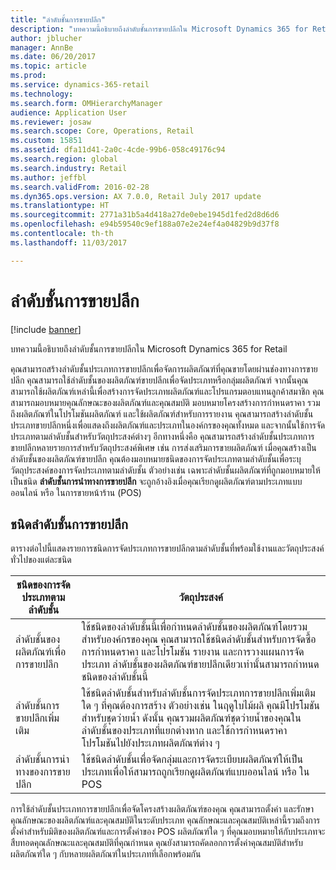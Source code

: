 ```yaml
---
title: "ลำดับชั้นการขายปลีก"
description: "บทความนี้อธิบายถึงลำดับชั้นการขายปลีกใน Microsoft Dynamics 365 for Retail"
author: jblucher
manager: AnnBe
ms.date: 06/20/2017
ms.topic: article
ms.prod: 
ms.service: dynamics-365-retail
ms.technology: 
ms.search.form: OMHierarchyManager
audience: Application User
ms.reviewer: josaw
ms.search.scope: Core, Operations, Retail
ms.custom: 15851
ms.assetid: dfa11d41-2a0c-4cde-99b6-058c49176c94
ms.search.region: global
ms.search.industry: Retail
ms.author: jeffbl
ms.search.validFrom: 2016-02-28
ms.dyn365.ops.version: AX 7.0.0, Retail July 2017 update
ms.translationtype: HT
ms.sourcegitcommit: 2771a31b5a4d418a27de0ebe1945d1fed2d8d6d6
ms.openlocfilehash: e94b59540c9ef188a07e2e24ef4a04829b9d37f8
ms.contentlocale: th-th
ms.lasthandoff: 11/03/2017

---
```


# <a name="retail-hierarchies"></a>ลำดับชั้นการขายปลีก

[!include [banner](includes/banner.md)]

บทความนี้อธิบายถึงลำดับชั้นการขายปลีกใน Microsoft Dynamics 365 for Retail

คุณสามารถสร้างลำดับชั้นประเภทการขายปลีกเพื่อจัดการผลิตภัณฑ์ที่คุณขายโดยผ่านช่องทางการขายปลีก คุณสามารถใช้ลำดับชั้นของผลิตภัณฑ์ขายปลีกเพื่อจัดประเภทหรือกลุ่มผลิตภัณฑ์ จากนั้นคุณสามารถใช้ผลิตภัณฑ์เหล่านี้เพื่อสร้างการจัดประเภทผลิตภัณฑ์และโปรแกรมตอบแทนลูกค้าสมาชิก คุณสามารถมอบหมายคุณลักษณะของผลิตภัณฑ์และคุณสมบัติ มอบหมายโครงสร้างการกำหนดราคา รวมถึงผลิตภัณฑ์ในโปรโมชันผลิตภัณฑ์ และใช้ผลิตภัณฑ์สำหรับการรายงาน คุณสามารถสร้างลำดับชั้นประเภทขายปลีกหนึ่งเพื่อแสดงถึงผลิตภัณฑ์และประเภทในองค์กรของคุณทั้งหมด และจากนั้นใช้การจัดประเภทตามลำดับชั้นสำหรับวัตถุประสงค์ต่างๆ อีกทางหนึ่งคือ คุณสามารถสร้างลำดับชั้นประเภทการขายปลีกหลายรายการสำหรับวัตถุประสงค์พิเศษ เช่น การส่งเสริมการขายผลิตภัณฑ์ เมื่อคุณสร้างเป็นลำดับชั้นของผลิตภัณฑ์ขายปลีก คุณต้องมอบหมายชนิดของการจัดประเภทตามลำดับชั้นเพื่อระบุวัตถุประสงค์ของการจัดประเภทตามลำดับชั้น ตัวอย่างเช่น เฉพาะลำดับชั้นผลิตภัณฑ์ที่ถูกมอบหมายให้เป็นชนิด **ลำดับชั้นการนำทางการขายปลีก** จะถูกอ้างอิงเมื่อคุณเรียกดูผลิตภัณฑ์ตามประเภทแบบออนไลน์ หรือ ในการขายหน้าร้าน (POS)

## <a name="retail-hierarchy-types"></a>ชนิดลำดับชั้นการขายปลีก
ตารางต่อไปนี้แสดงรายการชนิดการจัดประเภทการขายปลีกตามลำดับชั้นที่พร้อมใช้งานและวัตถุประสงค์ทั่วไปของแต่ละชนิด

| ชนิดของการจัดประเภทตามลำดับชั้น       | วัตถุประสงค์                                                                                                                                                                                                                                                                                                            |
|-------------------------------|--------------------------------------------------------------------------------------------------------------------------------------------------------------------------------------------------------------------------------------------------------------------------------------------------------------------|
| ลำดับชั้นของผลิตภัณฑ์เพื่อการขายปลีก      | ใช้ชนิดของลำดับชั้นนี้เพื่อกำหนดลำดับชั้นของผลิตภัณฑ์โดยรวมสำหรับองค์กรของคุณ คุณสามารถใช้ชนิดลำดับชั้นสำหรับการจัดซื้อ การกำหนดราคา และโปรโมชัน รายงาน และการวางแผนการจัดประเภท ลำดับชั้นของผลิตภัณฑ์ขายปลีกเดียวเท่านั้นสามารถกำหนดชนิดของลำดับชั้นนี้                                       |
| ลำดับชั้นการขายปลีกเพิ่มเติม | ใช้ชนิดลำดับชั้นสำหรับลำดับชั้นการจัดประเภทการขายปลีกเพิ่มเติมใด ๆ ที่คุณต้องการสร้าง ตัวอย่างเช่น ในฤดูใบไม้ผลิ คุณมีโปรโมชันสำหรับชุดว่ายน้ำ ดังนั้น คุณรวมผลิตภัณฑ์ชุดว่ายน้ำของคุณในลำดับชั้นของประเภทที่แยกต่างหาก และใช้การกำหนดราคาโปรโมชันไปยังประเภทผลิตภัณฑ์ต่าง ๆ |
| ลำดับชั้นการนำทางของการขายปลีก   | ใช้ชนิดลำดับชั้นเพื่อจัดกลุ่มและการจัดระเบียบผลิตภัณฑ์ให้เป็นประเภทเพื่อให้สามารถถูกเรียกดูผลิตภัณฑ์แบบออนไลน์ หรือ ใน POS                                                                                                                                                                                       |

การใช้ลำดับชั้นประเภทการขายปลีกเพื่อจัดโครงสร้างผลิตภัณฑ์ของคุณ คุณสามารถตั้งค่า และรักษาคุณลักษณะของผลิตภัณฑ์และคุณสมบัติในระดับประเภท คุณลักษณะและคุณสมบัติเหล่านี้รวมถึงการตั้งค่าสำหรับมิติของผลิตภัณฑ์และการตั้งค่าของ POS ผลิตภัณฑ์ใด ๆ ที่คุณมอบหมายให้กับประเภทจะสืบทอดคุณลักษณะและคุณสมบัติที่คุณกำหนด คุณยังสามารถคัดลอกการตั้งค่าคุณสมบัติสำหรับผลิตภัณฑ์ใด ๆ กับหลายผลิตภัณฑ์ในประเภทที่เลือกพร้อมกัน





